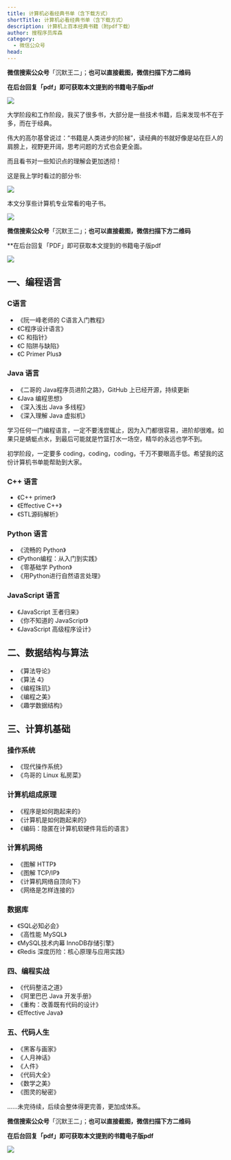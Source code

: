 ```yaml
---
title: 计算机必看经典书单（含下载方式）
shortTitle: 计算机必看经典书单（含下载方式）
description: 计算机上百本经典书籍（附pdf下载）
author: 搜程序员库森
category:
  - 微信公众号
head:
---
```


**微信搜索公众号**「沉默王二」；**也可以直接截图，微信扫描下方二维码**

**在后台回复「pdf」即可获取本文提到的书籍电子版pdf**

![](https://cdn.tobebetterjavaer.com/tobebetterjavaer/images/gongzhonghao-old.jpg)

大学阶段和工作阶段，我买了很多书，大部分是一些技术书籍，后来发现书不在于多，而在于经典。

伟大的高尔基曾说过：“书籍是人类进步的阶梯”，读经典的书就好像是站在巨人的肩膀上，视野更开阔，思考问题的方式也会更全面。

而且看书对一些知识点的理解会更加透彻！

这是我上学时看过的部分书:

![](https://cdn.tobebetterjavaer.com/tobebetterjavaer/images/download/java-1.jpg)

本文分享些计算机专业常看的电子书。


![](https://cdn.tobebetterjavaer.com/tobebetterjavaer/images/nice-article/weixin-jisjbkjdsdhxzfs-04b2d10c-9435-4d76-92e9-19f60127c5e4.png)


**微信搜索公众号**「沉默王二」；**也可以直接截图，微信扫描下方二维码**

**在后台回复「PDF」即可获取本文提到的书籍电子版pdf

![](https://cdn.tobebetterjavaer.com/tobebetterjavaer/images/download/java-1.jpg)


## 一、编程语言
### C语言
- 《阮一峰老师的 C语言入门教程》
- 《C程序设计语言》
- 《C 和指针》
- 《C 陷阱与缺陷》
- 《C Primer Plus》
### Java 语言
- 《二哥的 Java程序员进阶之路》，GitHub 上已经开源，持续更新
- 《Java 编程思想》
- 《深入浅出 Java 多线程》
- 《深入理解 Java 虚拟机》

学习任何一门编程语言，一定不要浅尝辄止，因为入门都很容易，进阶却很难。如果只是蜻蜓点水，到最后可能就是竹篮打水一场空，精华的永远也学不到。

初学阶段，一定要多 coding，coding，coding，千万不要眼高手低。希望我的这份计算机书单能帮助到大家。

### C++ 语言
- 《C++ primer》
- 《Effective C++》
- 《STL源码解析》
### Python 语言
- 《流畅的 Python》
- 《Python编程：从入门到实践》
- 《零基础学 Python》
- 《用Python进行自然语言处理》
### JavaScript 语言
- 《JavaScript 王者归来》
- 《你不知道的 JavaScript》
- 《JavaScript 高级程序设计》
## 二、数据结构与算法
- 《算法导论》
- 《算法 4》
- 《编程珠玑》
- 《编程之美》
- 《趣学数据结构》
## 三、计算机基础
### 操作系统
- 《现代操作系统》
- 《鸟哥的 Linux 私房菜》
### 计算机组成原理
- 《程序是如何跑起来的》
- 《计算机是如何跑起来的》
- 《编码：隐匿在计算机软硬件背后的语言》
### 计算机网络
- 《图解 HTTP》
- 《图解 TCP/IP》
- 《计算机网络自顶向下》
- 《网络是怎样连接的》
### 数据库
- 《SQL必知必会》
- 《高性能 MySQL》
- 《MySQL技术内幕 InnoDB存储引擎》
- 《Redis 深度历险：核心原理与应用实践》
### 四、编程实战
- 《代码整洁之道》
- 《阿里巴巴 Java 开发手册》
- 《重构：改善既有代码的设计》
- 《Effective Java》
### 五、代码人生
- 《黑客与画家》
- 《人月神话》
- 《人件》
- 《代码大全》
- 《数学之美》
- 《图灵的秘密》


......未完待续，后续会整体得更完善，更加成体系。

**微信搜索公众号**「沉默王二」；**也可以直接截图，微信扫描下方二维码**

**在后台回复「pdf」即可获取本文提到的书籍电子版pdf**

![](https://cdn.tobebetterjavaer.com/tobebetterjavaer/images/gongzhonghao-old.jpg)


